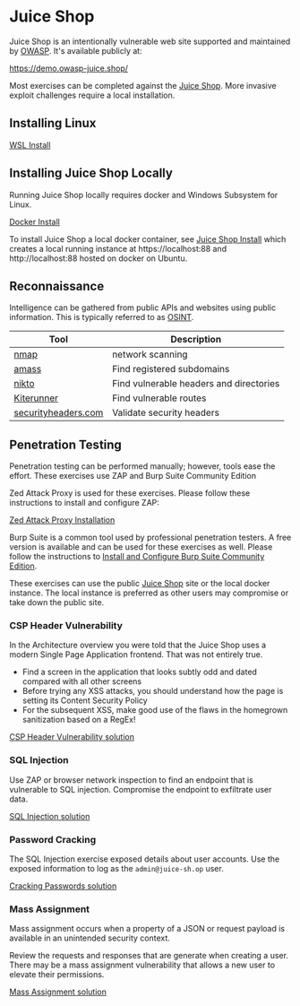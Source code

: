 # Juice Shop

Juice Shop is an intentionally vulnerable web site supported and maintained by [OWASP](owasp.org). It's available publicly at:

https://demo.owasp-juice.shop/

Most exercises can be completed against the [Juice Shop](https://demo.owasp-juice.shop/). More invasive exploit challenges require a local installation.

## Installing Linux

[WSL Install](wsl-install.md)

## Installing Juice Shop Locally

Running Juice Shop locally requires docker and Windows Subsystem for Linux.

[Docker Install](docker-install.md)  

To install Juice Shop a local docker container, see [Juice Shop Install](JuiceShopInstall.md) which creates a local running instance at https://localhost:88 and http://localhost:88 hosted on docker on Ubuntu.

## Reconnaissance

Intelligence can be gathered from public APIs and websites using public information. This is typically referred to as [OSINT](https://osintframework.com/).


| Tool | Description |
| ---  | ----------  |
| [nmap](OSINT/nmap.md) | network scanning |
| [amass](OSINT/amass.md) | Find registered subdomains |
| [nikto](OSINT/nikto.md) | Find vulnerable headers and directories |
| [Kiterunner](OSINT/Kiterunner.md) | Find vulnerable routes |
| [securityheaders.com](OSINT/securityheaders.md) | Validate security headers |

## Penetration Testing

Penetration testing can be performed manually; however, tools ease the effort. These exercises use ZAP and Burp Suite Community Edition

Zed Attack Proxy is used for these exercises. Please follow these instructions to install and configure ZAP:

[Zed Attack Proxy Installation](./zed-attack-proxy.md)

Burp Suite is a common tool used by professional penetration testers. A free version is available and can be used for these exercises as well.
Please follow the instructions to [Install and Configure Burp Suite Community Edition](Burp-Suite-install.md).

These exercises can use the public [Juice Shop](https://demo.owasp-juice.shop/) site or the local docker instance. The local instance is preferred as other users may compromise or take down the public site.

### CSP Header Vulnerability

In the Architecture overview you were told that the Juice Shop uses a modern Single Page Application frontend. That was not entirely true.

- Find a screen in the application that looks subtly odd and dated compared with all other screens
- Before trying any XSS attacks, you should understand how the page is setting its Content Security Policy
- For the subsequent XSS, make good use of the flaws in the homegrown sanitization based on a RegEx!

[CSP Header Vulnerability solution](./solutions/override-csp-header.md)

### SQL Injection

Use ZAP or browser network inspection to find an endpoint that is vulnerable to SQL injection. Compromise the endpoint to exfiltrate user data.

[SQL Injection solution](./solutions/JuiceShop-sqlinjection.md)

### Password Cracking

The SQL Injection exercise exposed details about user accounts. Use the exposed information to log as the `admin@juice-sh.op` user.

[Cracking Passwords solution](./solutions/cracking-passwords.md)

### Mass Assignment

Mass assignment occurs when a property of a JSON or request payload is available in an unintended security context.

Review the requests and responses that are generate when creating a user. There may be a mass assignment vulnerability that allows a new user to elevate their permissions.

[Mass Assignment solution](./solutions/mass-assignment.md)